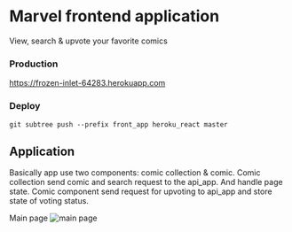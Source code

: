 # Marvel frontend application
View, search & upvote your favorite comics

### Production
https://frozen-inlet-64283.herokuapp.com

### Deploy
`git subtree push --prefix front_app heroku_react master`

## Application

Basically app use two components: comic collection & comic. Comic collection send comic and search request
to the api_app. And handle page state. 
Comic component send request for upvoting to api_app and store state of voting status.

Main page
![main page](http://res.cloudinary.com/dgetfyyu1/image/upload/v1493200794/screen_1_xxwzud.png)
